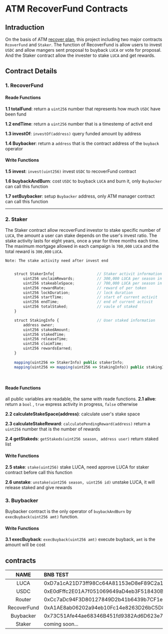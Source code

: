 # ATM RecoverFund Contracts

## Intraduction

On the basis of ATM [recover plan](https://www.atm.network/#/noticeDetails?id=66 ), this project including two major contracts `RcoverFund` and `Staker`. The function of RecoverFund is allow users to invest `USDC` and allow mangers sent proposal to buyback `LUCA` or vote for proposal. And the Staker contract allow the invester to stake `LUCA` and get rewards.


## Contract Details

### 1. RecoverFund

#### Reade Functions

**1.1 totalFund**: return a `uint256` number that represents how much `USDC` have been fund

**1.2 endTime**: return a `uint256` number that is a timestemp of activit end

**1.3 investOf**:  `investOf(address)` query funded amount by address

**1.4 Buybacker**: return a `address` that is the contract address of the `buyback` operator

#### Write Functions

**1.5 invest**: `invest(uint256)` invest `USDC` to recoverFund contract

**1.6 buybackAndBurn**:  cost `USDC` to buyback `LUCA` and burn it, only `Buybacker` can call this function

**1.7 setBuybacker**: setup `Buybacker` address, only ATM manager contract can call this function

---

### 2. Staker

The Staker contract allow recoverFund investor to stake specific number of `LUCA`, the amount a user can stake depends on the user's invest ratio. The stake activity lasts for eight years, once a year for three months each time.
The maximum mortgage allowed in each campaign is `700,000` `LUCA` and the total reward is `300,000` `LUCA`.



`Note: The stake activity need after invest end`



```js

    struct StakerInfo{                   // Staker activit information
        uint256 unclaimRewards;          // 300,000 LUCA per season in the beging process
        uint256 stakeableSpace;          // 700,000 LUCA per season in the beging process
        uint256 rewardRate;              // reward of per token
        uint256 lockDuration;            // lock duration
        uint256 startTime;               // start of current activit
        uint256 endTime;                 // end of current activit
        uint256 totalStaked;             // vaule of staked 
    }

    struct StakingInfo {                 // User staked information
        address owner;
        uint256 stakedAmount;          
        uint256 stakedTime;   
        uint256 releaseTime;   
        uint256 claimTime;
        uint256 rewardsEarned;
    }
    
    mapping(uint256 => StakerInfo) public stakerInfo;                          //season => StakerInfo
    mapping(uint256 => mapping(uint256 => StakingInfo)) public stakingInfo;    //season => stakingId => StakingInfo
   
    
```

#### Reade Functions

all public variables are readable, the same with reade functions.
**2.1 alive**: return a `bool` , `true` express activity in progress, `false` otherwise

**2.2 calculateStakeSpace(address)**: calculate user's stake space

**2.3 calculateStakeReward**: `calculatePendingReward(address)` return a `uint256` number that is the number of rewards

**2.4 getStakeds**: `getStakeds(uint256 season, address user)` return staked list


#### Write Functions

**2.5 stake**: `stake(uint256)` stake LUCA, need approve LUCA for staker contract before call this function

**2.6 unstake**: `unstake(uint256 season, uint256 id)` unstake LUCA, it will release staked and give rewards


### 3. Buybacker
Buybacker contract is the only operator of `buybackAndBurn` by `execBuyback(uint256 amt)` function.


#### Write Functions
**3.1 execBuyback**: `execBuyback(uint256 amt)` execute buyback, `amt` is the amount will be cost



## contracts

| NAME | BNB TEST | BNB MAIN |
|  :----:   |    :---   | :--- |
| LUCA         | 0xD7a1cA21D73ff98Cc64A81153eD8eF89C2a1EfEF | 0x51e6ac1533032e72e92094867fd5921e3ea1bfa0 |
| USDC         | 0xE0dFffc2E01A7f051069649aD4eb3F518430B6a4 | 0x8ac76a51cc950d9822d68b83fe1ad97b32cd580d |
| Router       | 0xCc7aDc94F3D80127849D2b41b6439b7CF1eB4Ae0 | 0x10ED43C718714eb63d5aA57B78B54704E256024E |
| RecoverFund  | 0xA1AE8ab06202a94eb10Fc14e8263D26bC5D898F2 | 0xcBa0D4bd0A6aDadA793592823524C1Ccb670EcD1 |
| Buybacker    | 0x73C51Afe44ae68346B451fd9382Ad6D623e71856 | 0xdF38c05520378991d107E27d32d86B85Ff8b7472 |
| Staker       | coming soon... | coming soon... |

